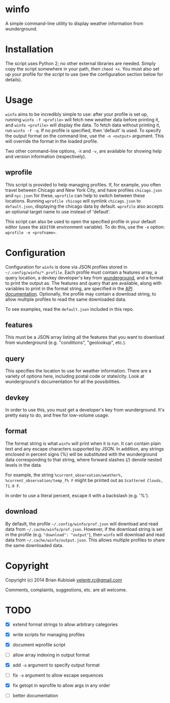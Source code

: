 # winfo

A simple command-line utility to display weather information from wunderground.

# Installation

The script uses Python 2; no other external libraries are needed. Simply copy
the script somewhere in your path, then `chmod +x`. You must also set up your
profile for the script to use (see the configuration section below for details).

# Usage

`winfo` aims to be incredibly simple to use: after your profile is set up,
running `winfo -f <profile>` will fetch new weather data before printing it, and
`winfo <profile>` will display the data. To fetch data without printing it, run
`winfo -f -q`. If no profile is specified, then 'default' is used. To specify
the output format on the command line, use the `-o <output>` argument. This will
override the format in the loaded profile.

Two other command-line options, `-h` and `-v`, are available for showing help
and version information (respectively).

## wprofile

This script is provided to help managing profiles. If, for example, you often
travel between Chicago and New York City, and have profiles `chicago.json` and
`nyc.json` for these, `wprofile` can help to switch between these locations.
Running `wprofile chicago` will symlink `chicago.json` to `default.json`,
displaying the chicago data by default. `wprofile` also accepts an optional
target name to use instead of 'default'.

This script can also be used to open the specified profile in your default
editor (uses the `$EDITOR` environment variable). To do this, use the `-e`
option: `wprofile -e <profname>`.

# Configuration

Configuration for `winfo` is done via JSON profiles stored in
`~/.config/winfo/*.profile`. Each profile must contain a features array, a query
location, a devkey developer's key from
[wunderground](http://www.wunderground.com/weather/api), and a format to print
the output as. The features and query that are available, along with variables
to print in the format string, are specified in the [API
documentation](http://www.wunderground.com/weather/api/d/docs?d=data/index).
Optionally, the profile may contain a download string, to allow multiple
profiles to read the same downloaded data.

To see examples, read the `default.json` included in this repo.

## features

This must be a JSON array listing all the features that you want to download
from wunderground (e.g. "conditions", "geolookup", etc.).

## query

This specifies the location to use for weather information. There are a variety
of options here, including postal code or state/city. Look at wunderground's
documentation for all the possibilities.

## devkey

In order to use this, you must get a developer's key from wunderground. It's
pretty easy to do, and free for low-volume usage.

## format

The format string is what `winfo` will print when it is run. It can contain
plain text and any escape characters supported by JSON. In addition, any strings
enclosed in percent signs (%) will be substituted with the wunderground data
corresponding to that string, where forward slashes (/) denote nested levels in
the data.

For example, the string `%current_observation/weather%,
%current_observation/temp_f% F` might be printed out as `Scattered Clouds, 71.0
F`.

In order to use a literal percent, escape it with a backslash (e.g. '\%').

## download

By default, the profile `~/.config/winfo/prof.json` will download and read data
from `~/.cache/winfo/prof.json`. However, if the download string is set in the
profile (e.g. `"download": "output"`), then `winfo` will download and read data
from `~/.cache/winfo/output.json`. This allows multiple profiles to share the
same downloaded data.

# Copyright

Copyright (c) 2014 Brian Kubisiak <velentr.rc@gmail.com>

Comments, complaints, suggestions, etc. are all welcome.

# TODO

- [x] extend format strings to allow arbitrary categories
- [x] write scripts for managing profiles
- [x] document wprofile script
- [ ] allow array indexing in output format
- [x] add `-o` argument to specify output format
- [ ] fix `-o` argument to allow escape sequences
- [x] fix getopt in wprofile to allow args in any order
- [ ] better documentation

